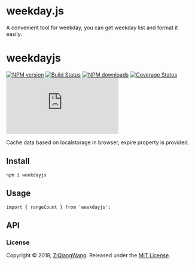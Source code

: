 # weekday.js
A convenient tool for weekday, you can get weekday list and format it easily.
# weekdayjs
[![NPM version][npm-badge]][npm-url]
[![Build Status][travis-badge]][travis-url]
[![NPM downloads][npm-downloads]][npm-url]
[![Coverage Status][coveralls-badge]][coveralls-url]
[![gzip](http://img.badgesize.io/https://unpkg.com/weekdayjs/lib/weekdayjs.min.js?compression=gzip)][unpkg-url]


[npm-badge]: https://img.shields.io/npm/v/weekdayjs.svg
[npm-url]: https://www.npmjs.com/package/weekdayjs
[npm-downloads]: https://img.shields.io/npm/dm/weekdayjs.svg
[travis-badge]: https://www.travis-ci.org/ZiQiangWang/weekdayjs.svg?branch=master
[travis-url]: https://www.travis-ci.org/ZiQiangWang/weekdayjs
[unpkg-url]: https://unpkg.com/weekdayjs/lib/weekdayjs.min.js
[coveralls-badge]: https://coveralls.io/repos/ZiQiangWang/weekdayjs/badge.svg?branch=master
[coveralls-url]: https://coveralls.io/github/ZiQiangWang/weekdayjs

<!-- [![NPM version](https://img.shields.io/npm/v/weekdayjs.svg?style=flat)](https://www.npmjs.com/package/weekdayjs) [![NPM monthly downloads](https://img.shields.io/npm/dm/weekdayjs.svg?style=flat)](https://npmjs.org/package/weekdayjs) -->
Cache data based on localstorage in browser, expire property is provided.

## Install

```
npm i weekdayjs
```

## Usage

```Js
import { rangeCount } from 'weekdayjs';
```

## API


### License

Copyright © 2018, [ZiQiangWang](https://github.com/ZiQiangWang).
Released under the [MIT License](LICENSE).
